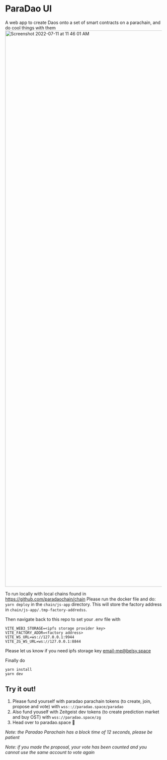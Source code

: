 # ParaDao UI

A web app to create Daos onto a set of smart contracts on a parachain, and do cool things with them
<img width="1786" alt="Screenshot 2022-07-11 at 11 46 01 AM" src="https://user-images.githubusercontent.com/18553484/178194081-310d8bb4-9330-46a6-8c26-d202a6687f47.png">

To run locally with local chains found in https://github.com/paradaochain/chain
Please run the docker file and do:
`yarn deploy` in the `chain/js-app` directory. This will store the factory address in `chain/js-app/.tmp-factory-addredss`.

Then navigate back to this repo to set your .env file with

```
VITE_WEB3_STORAGE=<ipfs storage provider key>
VITE_FACTORY_ADDR=<factory address>
VITE_WS_URL=ws://127.0.0.1:9944
VITE_ZG_WS_URL=ws://127.0.0.1:8844
```

Please let us know if you need ipfs storage key email-me@belsy.space

Finally do

```
yarn install
yarn dev

```

## Try it out!

1. Please fund yourself with paradao parachain tokens (to create, join, propose and vote) with `wss:://paradao.space/paradao`
2. Also fund youself with Zeitgeist dev tokens (to create prediction market and buy OST) with `wss://paradao.space/zg`
3. Head over to paradao.space 🚀

_Note: the Paradao Parachain has a block time of 12 seconds, please be patient_

_Note: if you made the proposal, your vote has been counted and you cannot use the same account to vote again_
